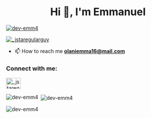 <h1 align="center">Hi 👋, I'm Emmanuel</h1>

<p align="left"> <a href="https://github.com/ryo-ma/github-profile-trophy"><img src="https://github-profile-trophy.vercel.app/?username=dev-emm4" alt="dev-emm4" /></a> </p>

<p align="left"> <a href="https://twitter.com/_jstaregularguy" target="blank"><img src="https://img.shields.io/twitter/follow/_jstaregularguy?logo=twitter&style=for-the-badge" alt="_jstaregularguy" /></a> </p>

- 📫 How to reach me **olaniemma16@mail.com**

<h3 align="left">Connect with me:</h3>
<p align="left">
<a href="https://twitter.com/_jstaregularguy" target="blank"><img align="center" src="https://raw.githubusercontent.com/rahuldkjain/github-profile-readme-generator/master/src/images/icons/Social/twitter.svg" alt="_jstaregularguy" height="30" width="40" /></a>
</p>

<p><img align="left" src="https://github-readme-stats.vercel.app/api/top-langs?username=dev-emm4&show_icons=true&theme=radical&locale=en" alt="dev-emm4" /></p>

<p>&nbsp;<img align="center" src="https://github-readme-stats.vercel.app/api?username=dev-emm4&show_icons=true&theme=radical&locale=en" alt="dev-emm4" /></p>

<p><img align="center" src="https://github-readme-streak-stats.herokuapp.com/?user=dev-emm4&" alt="dev-emm4" /></p>




